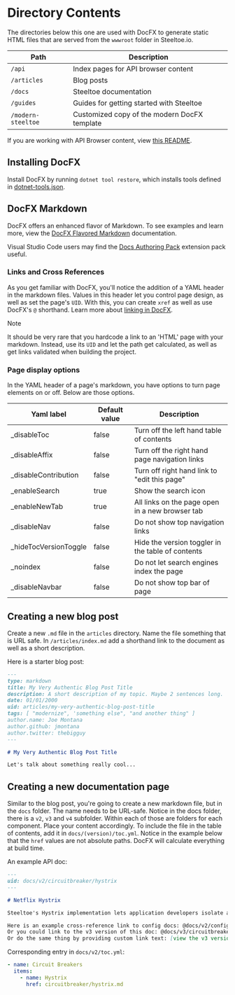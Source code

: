 # Directory Contents

The directories below this one are used with DocFX to generate static HTML files that are served from the `wwwroot` folder in Steeltoe.io.

| Path | Description |
| --- | --- |
| `/api` | Index pages for API browser content |
| `/articles` | Blog posts |
| `/docs` | Steeltoe documentation |
| `/guides` | Guides for getting started with Steeltoe |
| `/modern-steeltoe` | Customized copy of the modern DocFX template |

If you are working with API Browser content, view [this README](../build/README.md).

## Installing DocFX

Install DocFX by running `dotnet tool restore`, which installs tools defined in [dotnet-tools.json](../.config/dotnet-tools.json).

## DocFX Markdown

DocFX offers an enhanced flavor of Markdown. To see examples and learn more, view the [DocFX Flavored Markdown](https://dotnet.github.io/docfx/docs/markdown.html) documentation.

Visual Studio Code users may find the [Docs Authoring Pack](https://marketplace.visualstudio.com/items?itemName=docsmsft.docs-authoring-pack) extension pack useful.

### Links and Cross References

As you get familiar with DocFX, you'll notice the addition of a YAML header in the markdown files. Values in this header let you control page design, as well as set the page's `UID`. With this, you can create `xref` as well as use DocFX's `@` shorthand. Learn more about [linking in DocFX](https://dotnet.github.io/docfx/docs/links-and-cross-references.html).

> [!NOTE]
> It should be very rare that you hardcode a link to an 'HTML' page with your markdown. Instead, use its `UID` and let the path get calculated, as well as get links validated when building the project.

### Page display options

In the YAML header of a page's markdown, you have options to turn page elements on or off. Below are those options.

|Yaml label  |Default value  |Description   |
|---------|---------|---------|
|_disableToc     |false|Turn off the left hand table of contents         |
|_disableAffix     |false|Turn off the right hand page navigation links         |
|_disableContribution     |false|Turn off right hand link to "edit this page"         |
|_enableSearch     |true|Show the search icon         |
|_enableNewTab     |true|All links on the page open in a new browser tab         |
|_disableNav     |false|Do not show top navigation links         |
|_hideTocVersionToggle|false     |Hide the version toggler in the table of contents         |
|_noindex     |false|Do not let search engines index the page         |
|_disableNavbar|false     |Do not show top bar of page         |

## Creating a new blog post

Create a new `.md` file in the `articles` directory. Name the file something that is URL safe. In `/articles/index.md` add a shorthand link to the document as well as a short description.

Here is a starter blog post:

```markdown
---
type: markdown
title: My Very Authentic Blog Post Title
description: A short description of my topic. Maybe 2 sentences long.
date: 01/01/2000
uid: articles/my-very-authentic-blog-post-title
tags: [ "modernize", 'something else", "and another thing" ]
author.name: Joe Montana
author.github: jmontana
author.twitter: thebigguy
---

# My Very Authentic Blog Post Title

Let's talk about something really cool...
```

## Creating a new documentation page

Similar to the blog post, you're going to create a new markdown file, but in the `docs` folder. The name needs to be URL-safe. Notice in the docs folder, there is a `v2`, `v3` and `v4` subfolder. Within each of those are folders for each component. Place your content accordingly. To include the file in the table of contents, add it in `docs/(version)/toc.yml`. Notice in the example below that the `href` values are not absolute paths. DocFX will calculate everything at build time.

An example API doc:

```markdown
---
uid: docs/v2/circuitbreaker/hystrix
---

# Netflix Hystrix

Steeltoe's Hystrix implementation lets application developers isolate and manage back-end dependencies so that a single failing dependency does not take down the entire application. This is accomplished by wrapping all calls to external dependencies in a `HystrixCommand`, which runs in its own...

Here is an example cross-reference link to config docs: @docs/v2/configuration/cloud-foundry-provider
Or you could link to the v3 version of this doc: @docs/v3/circuitbreaker/hystrix
Or do the same thing by providing custom link text: [view the v3 version](xref:docs/v2/circuitbreaker/hystrix)
```

Corresponding entry in `docs/v2/toc.yml`:

```yaml
- name: Circuit Breakers
  items:
    - name: Hystrix
      href: circuitbreaker/hystrix.md
```
